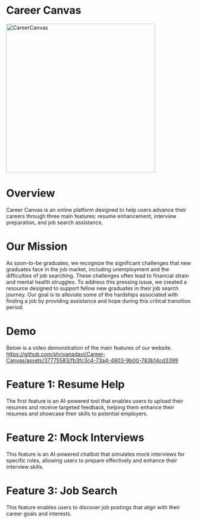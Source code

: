 
# Career Canvas
<img src="https://github.com/shriyanadavi/Career-Canvas/assets/37775583/b208dd2f-6098-41de-a489-2e556d78d83e" alt="CareerCanvas" width="400">


# Overview 
Career Canvas is an online platform designed to help users advance their careers through three main features: resume enhancement, interview preparation, and job search assistance.

# Our Mission 
As soon-to-be graduates, we recognize the significant challenges that new graduates face in the job market, including unemployment and the difficulties of job searching. These challenges often lead to financial strain and mental health struggles. To address this pressing issue, we created a resource designed to support fellow new graduates in their job search journey. Our goal is to alleviate some of the hardships associated with finding a job by providing assistance and hope during this critical transition period.

# Demo 
Below is a video demonstration of the main features of our website. 
https://github.com/shriyanadavi/Career-Canvas/assets/37775583/fb3fc3c4-73a4-4803-9b00-783b14cd3399

# Feature 1: Resume Help
The first feature is an AI-powered tool that enables users to upload their resumes and receive targeted feedback, helping them enhance their resumes and showcase their skills to potential employers.

# Feature 2: Mock Interviews
This feature is an AI-powered chatbot that simulates mock interviews for specific roles, allowing users to prepare effectively and enhance their interview skills.

# Feature 3: Job Search
This feature enables users to discover job postings that align with their career goals and interests.
